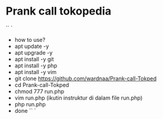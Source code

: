 
# Prank call tokopedia
`` `
* how to use?
* apt update -y
* apt upgrade -y
* apt install -y git
* apt install -y php
* apt install -y vim
* git clone https://github.com/wardnaa/Prank-call-Tokped
* cd Prank-call-Tokped
* chmod 777 run.php
* vim run.php (ikutin instruktur di dalam file run.php)
* php run.php
* done 
`` `
